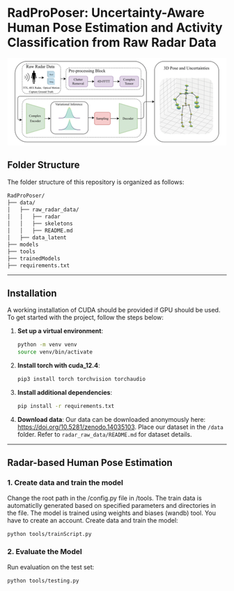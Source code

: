 
# RadProPoser: Uncertainty-Aware Human Pose Estimation and Activity Classification from Raw Radar Data
 
<div align="center">
  <img src="assets/overview.png" alt="Project Overview" width="1000">
</div>

## Folder Structure
The folder structure of this repository is organized as follows:

```
RadProPoser/
├── data/                  
│   ├── raw_radar_data/     
│   │   ├── radar 
│   │   ├── skeletons
│   │   ├── README.md
│   ├── data_latent   
├── models                   
├── tools 
├── trainedModels 
├── requirements.txt             

```

---

## Installation
A working installation of CUDA should be provided if GPU should be used.
To get started with the project, follow the steps below:

1. **Set up a virtual environment**:
   ```bash
   python -m venv venv
   source venv/bin/activate  
   ```

2. **Install torch with cuda_12.4**:
   ```bash
   pip3 install torch torchvision torchaudio
   ```

3. **Install additional dependencies**:
   ```bash
   pip install -r requirements.txt
   ```

4. **Download data**:
   Our data can be downloaded anonymously here: https://doi.org/10.5281/zenodo.14035103. Place our dataset in the `/data` folder. Refer to `radar_raw_data/README.md` for dataset details.

---

## Radar-based Human Pose Estimation
### 1. Create data and train the model
Change the root path in the /config.py file in /tools. The train data is automaticlly generated based on specified parameters and directories in the file. The model is trained using weights and biases (wandb) tool. You have to create an account.
Create data and train the model:
```bash
python tools/trainScript.py
```

### 2. Evaluate the Model
Run evaluation on the test set:
```bash
python tools/testing.py
```




